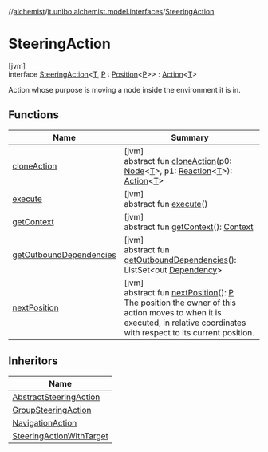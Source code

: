 //[alchemist](../../../index.md)/[it.unibo.alchemist.model.interfaces](../index.md)/[SteeringAction](index.md)

# SteeringAction

[jvm]\
interface [SteeringAction](index.md)<[T](index.md), [P](index.md) : [Position](../-position/index.md)<[P](index.md)>> : [Action](../-action/index.md)<[T](index.md)> 

Action whose purpose is moving a node inside the environment it is in.

## Functions

| Name | Summary |
|---|---|
| [cloneAction](../-steering-action-with-target/index.md#1308842947%2FFunctions%2F-267951372) | [jvm]<br>abstract fun [cloneAction](../-steering-action-with-target/index.md#1308842947%2FFunctions%2F-267951372)(p0: [Node](../-node/index.md)<[T](index.md)>, p1: [Reaction](../-reaction/index.md)<[T](index.md)>): [Action](../-action/index.md)<[T](index.md)> |
| [execute](../-action/execute.md) | [jvm]<br>abstract fun [execute](../-action/execute.md)() |
| [getContext](../-action/get-context.md) | [jvm]<br>abstract fun [getContext](../-action/get-context.md)(): [Context](../-context/index.md) |
| [getOutboundDependencies](../-action/get-outbound-dependencies.md) | [jvm]<br>abstract fun [getOutboundDependencies](../-action/get-outbound-dependencies.md)(): ListSet<out [Dependency](../-dependency/index.md)> |
| [nextPosition](next-position.md) | [jvm]<br>abstract fun [nextPosition](next-position.md)(): [P](index.md)<br>The position the owner of this action moves to when it is executed, in relative coordinates with respect to its current position. |

## Inheritors

| Name |
|---|
| [AbstractSteeringAction](../../it.unibo.alchemist.model.implementations.actions/-abstract-steering-action/index.md) |
| [GroupSteeringAction](../-group-steering-action/index.md) |
| [NavigationAction](../-navigation-action/index.md) |
| [SteeringActionWithTarget](../-steering-action-with-target/index.md) |
